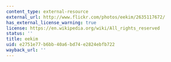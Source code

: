 ```yaml
---
content_type: external-resource
external_url: http://www.flickr.com/photos/eekim/2635117672/
has_external_license_warning: true
license: https://en.wikipedia.org/wiki/All_rights_reserved
status: ''
title: eekim
uid: e2751e77-b6bb-40a6-bd74-e2824ebfb722
wayback_url: ''
---
```

